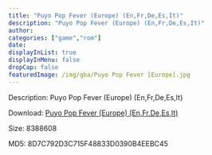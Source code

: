 ```yaml
---
title: "Puyo Pop Fever (Europe) (En,Fr,De,Es,It)"
description: "Puyo Pop Fever (Europe) (En,Fr,De,Es,It)"
author: 
categories: ["game","rom"]
date: 
displayInList: true
displayInMenu: false
dropCap: false
featuredImage: /img/gba/Puyo Pop Fever [Europe].jpg
---
```


Description: Puyo Pop Fever (Europe) (En,Fr,De,Es,It)

Download: <a style="text-decoration:underline;" href="https://mega.nz/#!eLBSXa6L!pNsvIfZCQ6t7HvyCFM95q2KMCk7FXbl9y0d6sokmZ9A" target = "_blank" rel = "nofollow" > Puyo Pop Fever (Europe) (En,Fr,De,Es,It)</a>

Size: 8388608

MD5: 8D7C792D3C715F48833D0390B4EEBC45

